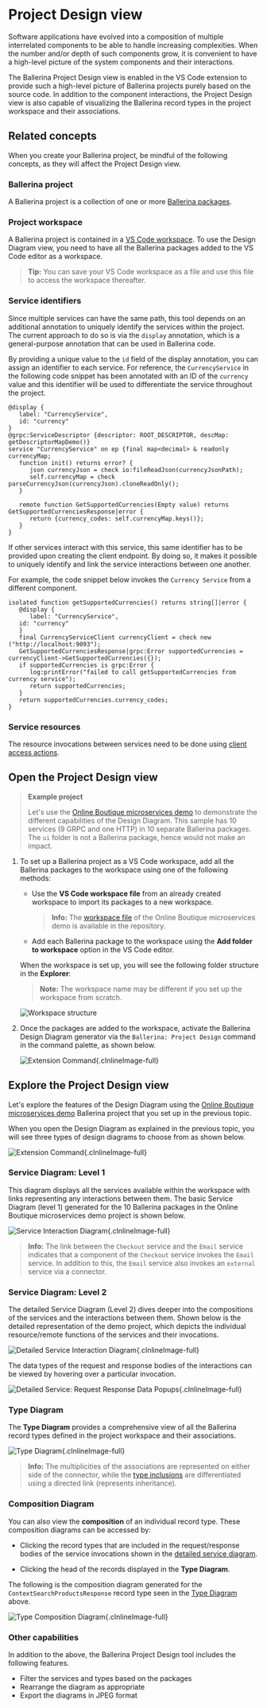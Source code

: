 # Project Design view

Software applications have evolved into a composition of multiple interrelated components to be able to handle increasing complexities. When the number and/or depth of such components grow, it is convenient to have a high-level picture of the system components and their interactions. 

The Ballerina Project Design view is enabled in the VS Code extension to provide such a high-level picture of Ballerina projects purely based on the source code. In addition to the component interactions, the Project Design view is also capable of visualizing the Ballerina record types in the project workspace and their associations.

## Related concepts

When you create your Ballerina project, be mindful of the following concepts, as they will affect the Project Design view.

### Ballerina project

A Ballerina project is a collection of one or more [Ballerina packages](https://ballerina.io/learn/package-references/).

### Project workspace

A Ballerina project is contained in a [VS Code workspace](https://code.visualstudio.com/docs/editor/workspaces). To use the Design Diagram view, you need to have all the Ballerina packages added to the VS Code editor as a workspace.

> **Tip:** You can save your VS Code workspace as a file and use this file to access the workspace thereafter.

### Service identifiers

Since multiple services can have the same path, this tool depends on an additional annotation to uniquely identify the services within the project. The current approach to do so is via the `display` annotation, which is a general-purpose annotation that can be used in Ballerina code.

By providing a unique value to the `id` field of the display annotation, you can assign an identifier to each service. For reference, the `CurrencyService` in the following code snippet has been annotated with an ID of the `currency` value and this identifier will be used to differentiate the service throughout the project.

```ballerina
@display {
   label: "CurrencyService",
   id: "currency"
}
@grpc:ServiceDescriptor {descriptor: ROOT_DESCRIPTOR, descMap: getDescriptorMapDemo()}
service "CurrencyService" on ep {final map<decimal> & readonly currencyMap;
   function init() returns error? {
      json currencyJson = check io:fileReadJson(currencyJsonPath);
      self.currencyMap = check parseCurrencyJson(currencyJson).cloneReadOnly();
   }

   remote function GetSupportedCurrencies(Empty value) returns GetSupportedCurrenciesResponse|error {
      return {currency_codes: self.currencyMap.keys()};
   }
}
```

If other services interact with this service, this same identifier has to be provided upon creating the client endpoint. By doing so, it makes it possible to uniquely identify and link the service interactions between one another. 

For example, the code snippet below invokes the `Currency Service` from a different component.

```ballerina
isolated function getSupportedCurrencies() returns string[]|error {
   @display {
      label: "CurrencyService",
   id: "currency"
   }
   final CurrencyServiceClient currencyClient = check new ("http://localhost:9093");
   GetSupportedCurrenciesResponse|grpc:Error supportedCurrencies = currencyClient->GetSupportedCurrencies({});
   if supportedCurrencies is grpc:Error {
      log:printError("failed to call getSupportedCurrencies from currency service");
      return supportedCurrencies;
   }
   return supportedCurrencies.currency_codes;
}
```

### Service resources

The resource invocations between services need to be done using [client access actions](https://ballerina.io/downloads/swan-lake-release-notes/swan-lake-2201.2.0#support-for-resource-methods-in-client-objects).

## Open the Project Design view

> **Example project**
>
> Let's use the [Online Boutique microservices demo](https://github.com/ballerina-guides/gcp-microservices-demo) to demonstrate the different capabilities of the Design Diagram. This sample has 10 services (9 GRPC and one HTTP) in 10 separate Ballerina packages. The `ui` folder is not a Ballerina package, hence would not make an impact. 

1. To set up a Ballerina project as a VS Code workspace, add all the Ballerina packages to the workspace using one of the following methods:

      -  Use the **VS Code workspace file** from an already created workspace to import its packages to a new workspace.

         > **Info:** The [workspace file](https://github.com/ballerina-guides/gcp-microservices-demo/blob/main/project.code-workspace) of the Online Boutique microservices demo is available in the repository.

      -  Add each Ballerina package to the workspace using the **Add folder to workspace** option in the VS Code editor.

      When the workspace is set up, you will see the following folder structure in the **Explorer**:

      >**Note:** The workspace name may be different if you set up the workspace from scratch.

      ![Workspace structure](../img/visual-programming/project-design-view/workspace-structure.png)

2. Once the packages are added to the workspace, activate the Ballerina Design Diagram generator via the `Ballerina: Project Design` command in the command palette, as shown below.

      ![Extension Command](../img/visual-programming/project-design-view/extension-command.gif){.cInlineImage-full}

## Explore the Project Design view

Let's explore the features of the Design Diagram using the [Online Boutique microservices demo](https://github.com/ballerina-guides/gcp-microservices-demo) Ballerina project that you set up in the previous topic.

When you open the Design Diagram as explained in the previous topic, you will see three types of design diagrams to choose from as shown below. 

![Extension Command](../img/visual-programming/project-design-view/design-diagrams.png){.cInlineImage-full}

### Service Diagram: Level 1

This diagram displays all the services available within the workspace with links representing any interactions between them. The basic Service Diagram (level 1) generated for the 10 Ballerina packages in the Online Boutique microservices demo project is shown below.

![Service Interaction Diagram](../img/visual-programming/project-design-view/service-interaction-diagram.png){.cInlineImage-full}

>**Info:** The link between the `Checkout` service and the `Email` service indicates that a component of the `Checkout` service invokes the `Email` service. In addition to this, the `Email` service also invokes an `external` service via a connector.

### Service Diagram: Level 2

The detailed Service Diagram (Level 2) dives deeper into the compositions of the services and the interactions between them. Shown below is the detailed representation of the demo project, which depicts the individual resource/remote functions of the services and their invocations.

![Detailed Service Interaction Diagram](../img/visual-programming/project-design-view/detailed-service-interaction-diagram.png){.cInlineImage-full}

The data types of the request and response bodies of the interactions can be viewed by hovering over a particular invocation.

![Detailed Service: Request Response Data Popups](../img/visual-programming/project-design-view/request-response-data-popup.png){.cInlineImage-full}

### Type Diagram

The **Type Diagram** provides a comprehensive view of all the Ballerina record types defined in the project workspace and their associations.

![Type Diagram](../img/visual-programming/project-design-view/types-diagram.png){.cInlineImage-full}

>**Info:** The multiplicities of the associations are represented on either side of the connector, while the [type inclusions](https://ballerina.io/learn/by-example/type-inclusion-for-records/) are differentiated using a directed link (represents inheritance).

###   Composition Diagram

You can also view the **composition** of an individual record type. These composition diagrams can be accessed by:

-  Clicking the record types that are included in the request/response bodies of the service invocations shown in the [detailed service diagram](#service-diagram-level-2).

-  Clicking the head of the records displayed in the **Type Diagram**.

The following is the composition diagram generated for the `ContextSearchProductsResponse` record type seen in the [Type Diagram](#type-diagram) above.
   
![Type Composition Diagram](../img/visual-programming/project-design-view/type-composition-diagram.png){.cInlineImage-full}

### Other capabilities

In addition to the above, the Ballerina Project Design tool includes the following features.

- Filter the services and types based on the packages
- Rearrange the diagram as appropriate
- Export the diagrams in JPEG format
